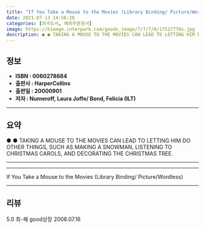 ```yaml
---
title: "If You Take a Mouse to the Movies (Library Binding/ Picture/Wordless)"
date: 2021-07-13 14:56:28
categories: [외국도서, 해외주문원서]
image: https://bimage.interpark.com/goods_image/7/7/7/0/17517770s.jpg
description: ● ● TAKING A MOUSE TO THE MOVIES CAN LEAD TO LETTING HIM DO OTHER THINGS, SUCH AS MAKING A SNOWMAN, LISTENING TO CHRISTMAS CAROLS, AND DECORATING THE CHRISTMA
---
```


## **정보**

- **ISBN : 0060278684**
- **출판사 : HarperCollins**
- **출판일 : 20000901**
- **저자 : Numeroff, Laura Joffe/ Bond, Felicia (ILT)**

------



## **요약**

●  ●  TAKING A MOUSE TO THE MOVIES CAN LEAD TO LETTING HIM DO OTHER THINGS, SUCH AS MAKING A SNOWMAN, LISTENING TO CHRISTMAS CAROLS, AND DECORATING THE CHRISTMAS TREE.

------



------


If You Take a Mouse to the Movies (Library Binding/ Picture/Wordless) 

------


## **리뷰** 

5.0 최-혜 good상장 2008.07.16 <br/>
